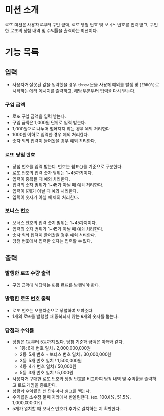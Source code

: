 # 미션 소개

로또 미션은 사용자로부터 구입 금액, 로또 당첨 번호 및 보너스 번호를 입력 받고, 구입한 로또의 당첨 내역 및 수익률을 출력하는 미션이다.

# 기능 목록

## 입력

- 사용자가 잘못된 값을 입력했을 경우 `throw` 문을 사용해 예외를 발생 및 `[ERROR]`로 시작하는 에러 메시지를 출력하고, 해당 부분부터 입력을 다시 받는다.

### 구입 금액

- 로또 구입 금액을 입력 받는다.
- 구입 금액은 1,000원 단위로 입력 받는다.
- 1,000원으로 나누어 떨어지지 않는 경우 예외 처리한다.
- 1000원 이하로 입력한 경우 예외 처리한다.
- 숫자 외의 입력이 들어왔을 경우 예외 처리한다.

### 로또 당첨 번호

- 당첨 번호를 입력 받는다. 번호는 쉼표(,)를 기준으로 구분한다.
- 로또 번호의 입력 숫자 범위는 1~45까지이다.
- 입력이 중복될 때 예외 처리한다.
- 입력의 숫자 범위가 1~45가 아닐 때 예외 처리한다.
- 입력이 6개가 아닐 때 예외 처리한다.
- 입력이 숫자가 아닐 때 예외 처리한다.

### 보너스 번호

- 보너스 번호의 입력 숫자 범위는 1~45까지이다.
- 입력의 숫자 범위가 1~45가 아닐 때 예외 처리한다.
- 숫자 외의 입력이 들어왔을 경우 예외 처리한다.
- 당첨 번호에서 입력한 숫자는 입력할 수 없다.

## 출력

### 발행한 로또 수량 출력

- 구입 금액에 해당하는 만큼 로또를 발행해야 한다.

### 발행한 로또 번호 출력

- 로또 번호는 오름차순으로 정렬하여 보여준다.
- 1개의 로또를 발행할 때 중복되지 않는 6개의 숫자를 뽑는다.

### 당첨과 수익률

- 당첨은 1등부터 5등까지 있다. 당첨 기준과 금액은 아래와 같다.
  - 1등: 6개 번호 일치 / 2,000,000,000원
  - 2등: 5개 번호 + 보너스 번호 일치 / 30,000,000원
  - 3등: 5개 번호 일치 / 1,500,000원
  - 4등: 4개 번호 일치 / 50,000원
  - 5등: 3개 번호 일치 / 5,000원
- 사용자가 구매한 로또 번호와 당첨 번호를 비교하여 당첨 내역 및 수익률을 출력하고 로또 게임을 종료한다.
- 상금과 수익률은 천 단위마다 쉼표를 찍는다.
- 수익률은 소수점 둘째 자리에서 반올림한다. (ex. 100.0%, 51.5%, 1,000,000.0%)
- 5개가 일치할 때 보너스 번호가 추가로 일치하는 지 확인한다.
